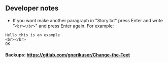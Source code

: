 ## Developer notes
* If you want make another paragraph in "Story.txt" press Enter and write "```<br></br>```" and press Enter again. For example:
```
Hello this is an example
<br></br>
OK
```
#### Backups: https://gitlab.com/gnerikuser/Change-the-Text

